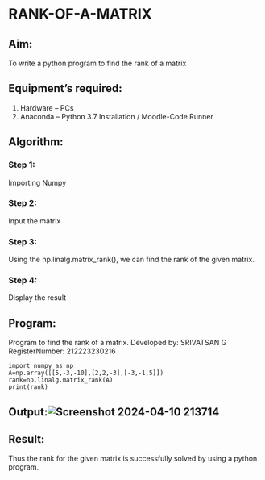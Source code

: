 # RANK-OF-A-MATRIX
## Aim:
To write a python program to find the rank of a matrix
## Equipment’s required:
1. 	Hardware – PCs
2. 	Anaconda – Python 3.7 Installation / Moodle-Code Runner
## Algorithm:
### Step 1:
 Importing Numpy
### Step 2: 
Input the matrix
### Step 3: 
Using the np.linalg.matrix_rank(), we can find the rank of the given matrix.
### Step 4:
 Display the result
## Program:
Program to find the rank of a matrix.
Developed by: SRIVATSAN G
RegisterNumber: 212223230216
```
import numpy as np
A=np.array([[5,-3,-10],[2,2,-3],[-3,-1,5]])
rank=np.linalg.matrix_rank(A)
print(rank)
```
## Output:![Screenshot 2024-04-10 213714](https://github.com/vatsan143/RANK-OF-A-MATRIX/assets/147368204/d83e981c-f355-425b-a531-8b4ca2d604c1)

## Result:
Thus the rank for the given matrix is successfully solved by  using a python program.

